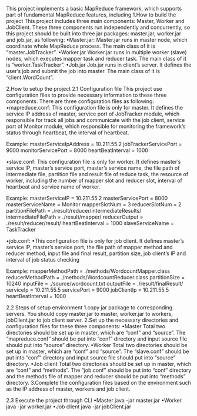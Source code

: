 This project implements a basic MapReduce framework, which supports part of fundamental MapReduce features, including 
1.How to build the project
This project includes three main components: Master, Worker and JobClient. These three components run independently and concurrently, so this project should be built into three jar packages: master.jar, worker.jar and job.jar, as following:
•Master.jar:
Master.jar runs in master node, which coordinate whole MapReduce process. The main class of it is “master.JobTracker”. 
•Worker.jar
Worker.jar runs in multiple worker (slave) nodes, which executes mapper task and reducer task. The main class of it is “worker.TaskTracker”. 
•Job.jar
Job.jar runs in client’s server. It defines the user’s job and submit the job into master. The main class of it is “client.WordCount”.

2.How to setup the project
2.1 Configuration file
This project use configuration files to provide necessary information to these three components. There are three configuration files as following:
•mapreduce.conf:
This configuration file is only for master. It defines the service IP address of master, service port of JobTracker module, which responsible for track all jobs and communicate with the job client, service port of Monitor module, which responsible for monitoring the framework’s status through heartbeat, the interval of heartbeat.

Example:
masterServiceIpAddress = 10.211.55.2
jobTrackerServicePort = 9000
monitorServicePort = 8000
heartBeatInterval = 1000

•slave.conf:
This configuration file is only for worker. It defines master’s service IP, master’s service port, master’s service name, the file path of intermediate file, partition file and result file of reduce task, the resource of worker, including the number of mapper slot and reducer slot, interval of heartbeat and service name of worker.

Example:
masterServiceIP = 10.211.55.2
masterServicePort = 8000
masterServiceName = Monitor
mapperSlotNum = 3
reducerSlotNum = 2
partitionFilePath = ./result/reducer/intermediateResults/
intermediateFilePath = ./result/mapper/
reducerOutput = ./result/reducer/result/
heartBeatInterval = 1000
slaveServiceName = TaskTracker

•job.conf:
•This configuration file is only for job client. It defines master’s service IP, master’s service port, the file path of mapper method and reducer method, input file and final result, partition size, job client’s IP and interval of job status checking

Example:
mapperMethodPath = ./methods/WordcountMapper.class
reducerMethodPath = ./methods/WordcountReducer.class
partitionSize = 10240
inputFile = ./source/wordcount.txt
outputFile = ./result/finalResult/
serviceIp = 10.211.55.5
servicePort = 9000
jobClientIp = 10.211.55.5
heartBeatInterval = 1000

2.2 Steps of setup environment
1.copy jar package to corresponding servers. You should copy master.jar to master, worker.jar to workers, jobClient.jar to job client server.
2.Set up the necessary directories and configuration files for these three components:
•Master
Total two directories should be set up in master, which are “conf” and “source”.  The “mapreduce.conf” should be put into “conf” directory and input source file should put into “source” directory.
•Worker
Total two directories should be set up in master, which are “conf” and “source”.  The “slave.conf” should be put into “conf” directory and input source file should put into “source” directory.
•Job client
Total two directories should be set up in master, which are “conf” and “methods”.  The “job.conf” should be put into “conf” directory and the methods file of mapper and reducer should be put into “methods” directory.
3.Complete the configuration files based on the environment such as the IP address of master, workers and job client.

2.3 Execute the project through CLI
•Master
 java -jar master.jar
•Worker
java -jar worker.jar <service IP of this worker> <service port of this worker>
•Job client
java -jar jobClient.jar
